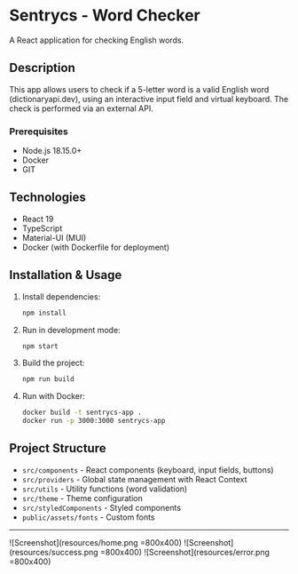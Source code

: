 # Sentrycs - Word Checker

A React application for checking English words.

## Description

This app allows users to check if a 5-letter word is a valid English word (dictionaryapi.dev), using an interactive input field and virtual keyboard. The check is performed via an external API.

### Prerequisites

- Node.js 18.15.0+
- Docker 
- GIT

## Technologies

- React 19
- TypeScript
- Material-UI (MUI)
- Docker (with Dockerfile for deployment)

## Installation & Usage

1. Install dependencies:
   ```bash
   npm install
   ```
2. Run in development mode:
   ```bash
   npm start
   ```
3. Build the project:
   ```bash
   npm run build
   ```
4. Run with Docker:
   ```bash
   docker build -t sentrycs-app .
   docker run -p 3000:3000 sentrycs-app
   ```

## Project Structure

- `src/components` - React components (keyboard, input fields, buttons)
- `src/providers` - Global state management with React Context
- `src/utils` - Utility functions (word validation)
- `src/theme` - Theme configuration
- `src/styledComponents` - Styled components
- `public/assets/fonts` - Custom fonts

---

![Screenshot](resources/home.png =800x400)
![Screenshot](resources/success.png =800x400)
![Screenshot](resources/error.png =800x400)
